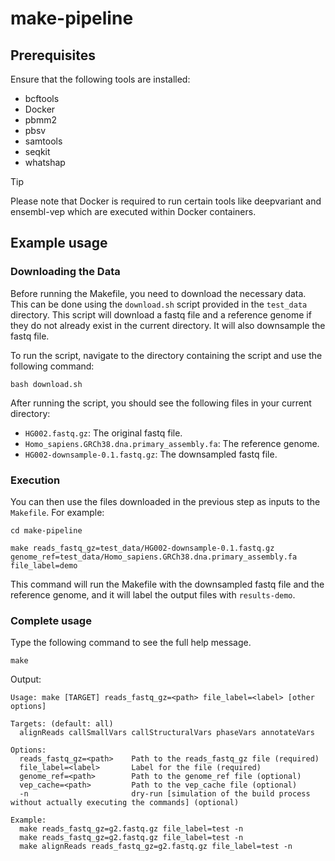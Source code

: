 # make-pipeline

## Prerequisites
Ensure that the following tools are installed:

- bcftools
- Docker
- pbmm2
- pbsv
- samtools
- seqkit
- whatshap

> [!TIP]
> Please note that Docker is required to run certain tools like deepvariant and ensembl-vep which are executed within Docker containers.


## Example usage

### Downloading the Data

Before running the Makefile, you need to download the necessary data. This can be done using the `download.sh` script provided in the `test_data` directory. This script will download a fastq file and a reference genome if they do not already exist in the current directory. It will also downsample the fastq file.

To run the script, navigate to the directory containing the script and use the following command:

```{bash}
bash download.sh
```

After running the script, you should see the following files in your current directory:

- `HG002.fastq.gz`: The original fastq file.
- `Homo_sapiens.GRCh38.dna.primary_assembly.fa`: The reference genome.
- `HG002-downsample-0.1.fastq.gz`: The downsampled fastq file.

### Execution

You can then use the files downloaded in the previous step as inputs to the `Makefile`. For example:

```{bash}
cd make-pipeline

make reads_fastq_gz=test_data/HG002-downsample-0.1.fastq.gz genome_ref=test_data/Homo_sapiens.GRCh38.dna.primary_assembly.fa file_label=demo
```

This command will run the Makefile with the downsampled fastq file and the reference genome, and it will label the output files with `results-demo`.

### Complete usage

Type the following command to see the full help message.

```{bash}
make
```

Output:
```{bash}
Usage: make [TARGET] reads_fastq_gz=<path> file_label=<label> [other options]

Targets: (default: all)
  alignReads callSmallVars callStructuralVars phaseVars annotateVars

Options:
  reads_fastq_gz=<path>    Path to the reads_fastq_gz file (required)
  file_label=<label>       Label for the file (required)
  genome_ref=<path>        Path to the genome_ref file (optional)
  vep_cache=<path>         Path to the vep_cache file (optional)
  -n                       dry-run [simulation of the build process without actually executing the commands] (optional)

Example:
  make reads_fastq_gz=g2.fastq.gz file_label=test -n
  make reads_fastq_gz=g2.fastq.gz file_label=test -n
  make alignReads reads_fastq_gz=g2.fastq.gz file_label=test -n
```